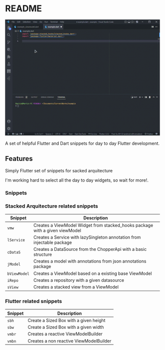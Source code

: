 # README

![snippets in action](assets/example.gif)

A set of helpful Flutter and Dart snippets for day to day Flutter development.

## Features

Simply Flutter set of snippets for sacked arquitecture

I'm working hard to select all the day to day widgets, so wait for more!.

### Snippets

### Stacked Arquitecture related snippets

| Snippet      | Description                                                                       |
| ------------ | --------------------------------------------------------------------------------- |
| `vmw`        | Creates a ViewModel Widget from stacked_hooks package with a given viewModel      |
| `lService`   | Creates a Service with lazySingleton annotation from injectable package           |
| `cDataS`     | Creates a DataSource from the ChopperApi with a basic structure                   |
| `jModel`     | Creates a model with annotations from json annotations package                    |
| `bViewModel` | Creates a ViewModel based on a existing base ViewModel                            |
| `iRepo`      | Creates a repository with a given datasource                                      |
| `sView`      | Creates a stacked view from a ViewModel                                           |

### Flutter related snippets

| Snippet | Description                             |
| ------- | --------------------------------------- |
| `sbh`   | Create a Sized Box with a given height  |
| `sbw`   | Create a Sized Box with a given width   |
| `vmbr`  | Creates a reactive ViewModelBuilder     |
| `vmbn`  | Creates a non reactive ViewModelBuilder |
